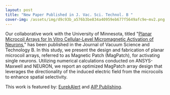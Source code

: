 ```yaml
---
layout: post
title: "New Paper Published in J. Vac. Sci. Technol. B "
cover-img: /assets/img/d9c93b_a576b3be834a40959eb677f5649afc9e~mv2.png
---
```

Our collaborative work with the University of Minnesota, titled "[Planar Microcoil Arrays for In Vitro Cellular-Level Micromagnetic Activation of Neurons](https://pubs.aip.org/avs/jvb/article/42/3/033001/3284521/Planar-microcoil-arrays-for-in-vitro-cellular)," has been published in the Journal of Vacuum Science and Technology B. In this study, we present the design and fabrication of planar microcoil arrays, referred to as Magnetic Patch (MagPatch), for activating single neurons. Utilizing numerical calculations conducted on ANSYS-Maxwell and NEURON, we report an optimized MagPatch array design that leverages the directionality of the induced electric field from the microcoils to enhance spatial selectivity.

  

This work is featured by: [EurekAlert](https://www.eurekalert.org/news-releases/1041789) and [AIP Publishing](https://publishing.aip.org/publications/latest-content/magnetic-microcoils-unlock-targeted-single-neuron-therapies-for-neurodegenerative-disorders/).